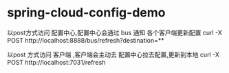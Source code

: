 # spring-cloud-config-demo

以post方式访问 配置中心,配置中心会通过 bus 通知 各个客户端更新配置
curl -X POST  http://localhost:8888/bus/refresh?destination=**

以post 方式访问 客户端  ,客户端会主动去 配置中心拉去配置,更新到本地
curl -X POST http://localhost:7031/refresh



